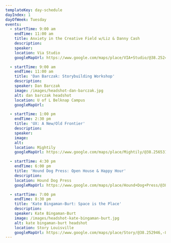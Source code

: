 ```yaml
---
templateKey: day-schedule
dayIndex: 1
dayOfWeek: Tuesday
events:
  - startTime: 9:00 am
    endTime: 11:00 am
    title: Anxiety in the Creative Field w/Liz & Danny Cash
    description:
    speaker:
    location: Via Studio
    googleMapUrl: https://www.google.com/maps/place/VIA+Studio/@38.2524625,-85.7420979,17z/data=!3m1!4b1!4m5!3m4!1s0x886972dec5cc9407:0xb6df1269286cc200!8m2!3d38.2524583!4d-85.7399092

  - startTime: 9:00 am
    endTime: 11:00 am
    title: 'Dan Barczak: Storybuilding Workshop'
    description:
    speaker: Dan Barczak
    image: /images/headshot-dan-barczak.jpg
    alt: dan barczak headshot
    location: U of L Belknap Campus
    googleMapUrl:

  - startTime: 1:00 pm
    endTime: 2:30 pm
    title: 'UX: A New/Old Frontier'
    description:
    speaker:
    image:
    alt:
    location: Mightily
    googleMapUrl: https://www.google.com/maps/place/Mightily/@38.2565312,-85.7542337,17z/data=!3m1!4b1!4m5!3m4!1s0x886972bbc5705713:0x1d9eb0c94ad6eb73!8m2!3d38.256527!4d-85.752045

  - startTime: 4:30 pm
    endTime: 6:00 pm
    title: 'Hound Dog Press: Open House & Happy Hour'
    description:
    location: Hound Dog Press
    googleMapUrl: https://www.google.com/maps/place/Hound+Dog+Press/@38.2363132,-85.7305787,17z/data=!3m1!4b1!4m5!3m4!1s0x886972b8c1e9adef:0x251b8264ee113296!8m2!3d38.236309!4d-85.72839

  - startTime: 7:00 pm
    endTime: 8:30 pm
    title: 'Kate Bingaman-Burt: Space is the Place'
    description:
    speaker: Kate Bingaman-Burt
    image: /images/headshot-kate-bingaman-burt.jpg
    alt: kate bingaman-burt headshot
    location: Story Louisville
    googleMapUrl: https://www.google.com/maps/place/Story/@38.252946,-85.737678,15z/data=!4m5!3m4!1s0x0:0xdd26101c52f460b8!8m2!3d38.252946!4d-85.737678
---
```

